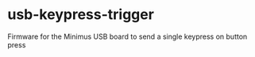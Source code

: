 # usb-keypress-trigger
Firmware for the Minimus USB board to send a single keypress on button press
